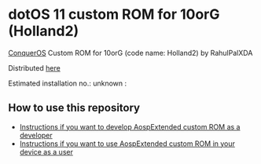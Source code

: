 dotOS 11 custom ROM for 10orG (Holland2)
=========================================

[ConquerOS](https://conqueros.co/) Custom ROM for 10orG (code name: Holland2) by RahulPalXDA

Distributed [here](https://t.me/downloads10orG/)

Estimated installation no.: unknown :

How to use this repository
---------------------------

* [Instructions if you want to develop AospExtended custom ROM as a developer](https://github.com/ROM-builders/temporary/blob/holland2-dotos-rahulpalxda/Instructions%20for%20developers.md)
* [Instructions if you want to use AospExtended custom ROM in your device as a user](https://github.com/ROM-builders/temporary/blob/holland2-dotos-rahulpalxda/Instructions%20for%20users.md)

